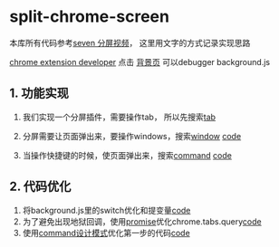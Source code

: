 # split-chrome-screen
本库所有代码参考[seven 分屏视频](https://www.bilibili.com/video/av94736617?p=1)，
这里用文字的方式记录实现思路

[chrome extension developer](https://developer.chrome.com/extensions)
点击 [背景页](chrome://extensions/) 可以debugger background.js
## 1. 功能实现
1. 我们实现一个分屏插件，需要操作tab， 所以先搜索[tab](https://developer.chrome.com/extensions/tabs)
2. 分屏需要让页面弹出来，要操作windows，搜索[window](https://developer.chrome.com/extensions/windows) 
[code](https://github.com/Brynn-hub/split-chrome-screen/tree/feature/init-extension)

3. 当操作快捷键的时候，使页面弹出来，搜索[command](https://developer.chrome.com/extensions/commands)
[code](https://github.com/Brynn-hub/split-chrome-screen/tree/feature/add-command)

## 2. 代码优化
1. 将background.js里的switch优化和提变量[code](https://github.com/Brynn-hub/split-chrome-screen/tree/feature/optimize-switch)
2. 为了避免出现地狱回调，使用[promise](http://www.ruanyifeng.com/blog/2015/05/async.html)优化chrome.tabs.query[code](https://github.com/Brynn-hub/split-chrome-screen/tree/feature/optimize-promise)
3. 使用[command设计模式](https://www.runoob.com/design-pattern/command-pattern.html)优化第一步的代码[code](https://github.com/Brynn-hub/split-chrome-screen/tree/feature/command)